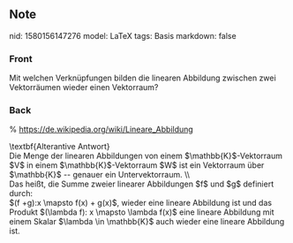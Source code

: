 ## Note
nid: 1580156147276
model: LaTeX
tags: Basis
markdown: false

### Front
Mit welchen Verknüpfungen bilden die linearen Abbildung zwischen zwei Vektorräumen wieder einen Vektorraum?

### Back
% <a href="https://de.wikipedia.org/wiki/Lineare_Abbildung">https://de.wikipedia.org/wiki/Lineare_Abbildung</a><div>
</div><div>\textbf{Alterantive Antwort}</div><div>
</div><div>Die Menge der linearen Abbildungen von einem $\mathbb{K}$-Vektorraum $V$ in einem $\mathbb{K}$-Vektorraum $W$ ist ein Vektorraum über $\mathbb{K}$ -- genauer ein Untervektorraum.  \\</div><div>
</div><div>
</div><div>Das heißt, die Summe zweier linearer Abbildungen $f$ und $g$ definiert durch:</div><div>
</div><div>$(f +g):x \mapsto f(x) + g(x)$, wieder eine lineare Abbildung ist und das Produkt $(\lambda f): x \mapsto \lambda f(x)$ eine lineare Abbildung mit einem Skalar $\lambda \in \mathbb{K}$ auch wieder eine lineare Abbildung ist.</div><div>
</div>

